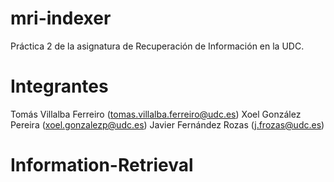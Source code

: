 
# mri-indexer
Práctica 2 de la asignatura de Recuperación de Información en la UDC.

# Integrantes

Tomás Villalba Ferreiro (tomas.villalba.ferreiro@udc.es)
Xoel González Pereira (xoel.gonzalezp@udc.es)
Javier Fernández Rozas (j.frozas@udc.es)

# Information-Retrieval
